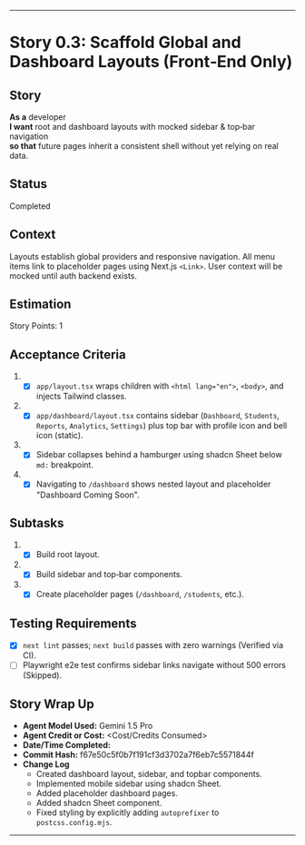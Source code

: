 ---

# Story 0.3: Scaffold Global and Dashboard Layouts (Front‑End Only)

## Story
**As a** developer  
**I want** root and dashboard layouts with mocked sidebar & top‑bar navigation  
**so that** future pages inherit a consistent shell without yet relying on real data.

## Status
Completed

## Context
Layouts establish global providers and responsive navigation. All menu items link to placeholder pages using Next.js `<Link>`. User context will be mocked until auth backend exists.

## Estimation
Story Points: 1

## Acceptance Criteria
1. - [x] `app/layout.tsx` wraps children with `<html lang="en">`, `<body>`, and injects Tailwind classes.
2. - [x] `app/dashboard/layout.tsx` contains sidebar (`Dashboard`, `Students`, `Reports`, `Analytics`, `Settings`) plus top bar with profile icon and bell icon (static).
3. - [x] Sidebar collapses behind a hamburger using shadcn Sheet below `md:` breakpoint.
4. - [x] Navigating to `/dashboard` shows nested layout and placeholder "Dashboard Coming Soon".

## Subtasks
1. - [x] Build root layout.
2. - [x] Build sidebar and top‑bar components.
3. - [x] Create placeholder pages (`/dashboard`, `/students`, etc.).

## Testing Requirements
- [x] `next lint` passes; `next build` passes with zero warnings (Verified via CI).
- [ ] Playwright e2e test confirms sidebar links navigate without 500 errors (Skipped).

## Story Wrap Up
- **Agent Model Used:** Gemini 1.5 Pro
- **Agent Credit or Cost:** <Cost/Credits Consumed>
- **Date/Time Completed:** <Timestamp>
- **Commit Hash:** f67e50c5f0b7f191cf3d3702a7f6eb7c5571844f
- **Change Log**
  - Created dashboard layout, sidebar, and topbar components.
  - Implemented mobile sidebar using shadcn Sheet.
  - Added placeholder dashboard pages.
  - Added shadcn Sheet component.
  - Fixed styling by explicitly adding `autoprefixer` to `postcss.config.mjs`.

---